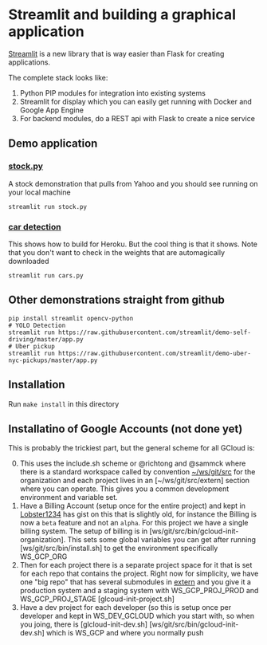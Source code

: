 # Streamlit and building a graphical application

[Streamlit](https://link.medium.com/AtvAhw3Mh7) is a new library that is way
easier than Flask for creating applications.

The complete stack looks like:

1. Python PIP modules for integration into existing systems
2. Streamlit for display which you can easily get running with Docker and Google
   App Engine
3. For backend modules, do a REST api with Flask to create a nice service

## Demo application

### [stock.py](https://link.medium.com/AtvAhw3Mh7)
A stock demonstration that pulls from Yahoo and you should see running on your
local machine

```
streamlit run stock.py
```

### [car detection](https://link.medium.com/KWw8FN7Qh7)
This shows how to build for Heroku. But the cool thing is that it shows. Note
that you don't want to check in the weights that are automagically downloaded

```
streamlit run cars.py
```


## Other demonstrations straight from github

```
pip install streamlit opencv-python
# YOLO Detection
streamlit run https://raw.githubusercontent.com/streamlit/demo-self-driving/master/app.py
# Uber pickup
streamlit run https://raw.githubusercontent.com/streamlit/demo-uber-nyc-pickups/master/app.py
```

## Installation

Run `make install` in this directory

## Installatino of Google Accounts (not done yet)

This is probably the trickiest part, but the general scheme for all GCloud is:

0. This uses the include.sh scheme or @richtong and @sammck where there is a
   standard workspace called by convention [~/ws/git/src](~/ws/src) for the
organization and each project lives in an [~/ws/git/src/extern] section where
you can operate. This gives you a common development environment and variable
set.
1. Have a Billing Account (setup once for the entire project) and kept in
   [Lobster1234](https://lobster1234.github.io/2017/05/14/get-started-on-google-cloud-with-cli/)
has gist on this that is slightly old, for instance the Billing is now a `beta`
feature and not an `alpha`. For this project we have a single billing system.
The setup of billing is in [ws/git/src/bin/gcloud-init-organization]. This sets
some global variables you can get after running [ws/git/src/bin/install.sh] to
get the environment specifically WS_GCP_ORG
2. Then for each project there is a separate project space for it that is set
   for each repo that contains the project. Right now for simplicity, we have
one "big repo" that has several submodules in [extern](ws/git/src/extern) and
you give it a production system and a staging system with WS_GCP_PROJ_PROD
and WS_GCP_PROJ_STAGE
[glcoud-init-project.sh]
2. Have a dev project for each developer (so this is setup once per developer
   and kept in WS_DEV_GCLOUD which you start with, so when you joing, there is
[glcloud-init-dev.sh]
[ws/git/src/bin/gcloud-init-dev.sh] which is WS_GCP and where you normally push
